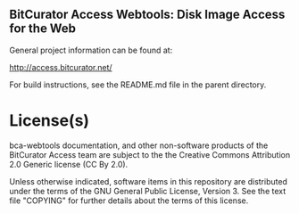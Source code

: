 BitCurator Access Webtools: Disk Image Access for the Web
---------------------------------------------------------
General project information can be found at:

<http://access.bitcurator.net/>

For build instructions, see the README.md file in the parent directory.

# License(s)

bca-webtools documentation, and other non-software products of the BitCurator Access team are subject to the the Creative Commons Attribution 2.0 Generic license (CC By 2.0).

Unless otherwise indicated, software items in this repository are distributed under the terms of the GNU General Public License, Version 3. See the text file "COPYING" for further details about the terms of this license.


